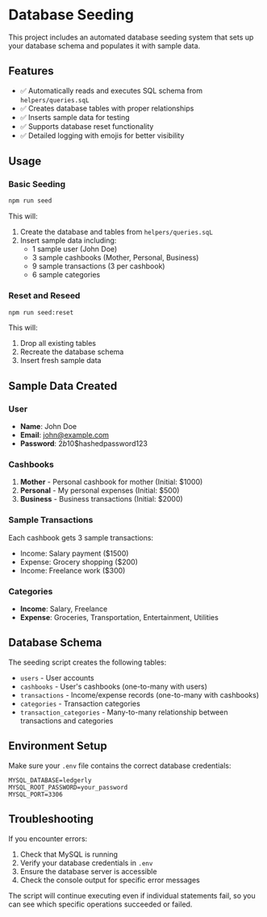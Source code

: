 # Database Seeding

This project includes an automated database seeding system that sets up your database schema and populates it with sample data.

## Features

- ✅ Automatically reads and executes SQL schema from `helpers/queries.sqL`
- ✅ Creates database tables with proper relationships
- ✅ Inserts sample data for testing
- ✅ Supports database reset functionality
- ✅ Detailed logging with emojis for better visibility

## Usage

### Basic Seeding
```bash
npm run seed
```
This will:
1. Create the database and tables from `helpers/queries.sqL`
2. Insert sample data including:
   - 1 sample user (John Doe)
   - 3 sample cashbooks (Mother, Personal, Business)
   - 9 sample transactions (3 per cashbook)
   - 6 sample categories

### Reset and Reseed
```bash
npm run seed:reset
```
This will:
1. Drop all existing tables
2. Recreate the database schema
3. Insert fresh sample data

## Sample Data Created

### User
- **Name**: John Doe
- **Email**: john@example.com
- **Password**: $2b$10$hashedpassword123

### Cashbooks
1. **Mother** - Personal cashbook for mother (Initial: $1000)
2. **Personal** - My personal expenses (Initial: $500)
3. **Business** - Business transactions (Initial: $2000)

### Sample Transactions
Each cashbook gets 3 sample transactions:
- Income: Salary payment ($1500)
- Expense: Grocery shopping ($200)
- Income: Freelance work ($300)

### Categories
- **Income**: Salary, Freelance
- **Expense**: Groceries, Transportation, Entertainment, Utilities

## Database Schema

The seeding script creates the following tables:
- `users` - User accounts
- `cashbooks` - User's cashbooks (one-to-many with users)
- `transactions` - Income/expense records (one-to-many with cashbooks)
- `categories` - Transaction categories
- `transaction_categories` - Many-to-many relationship between transactions and categories

## Environment Setup

Make sure your `.env` file contains the correct database credentials:
```
MYSQL_DATABASE=ledgerly
MYSQL_ROOT_PASSWORD=your_password
MYSQL_PORT=3306
```

## Troubleshooting

If you encounter errors:
1. Check that MySQL is running
2. Verify your database credentials in `.env`
3. Ensure the database server is accessible
4. Check the console output for specific error messages

The script will continue executing even if individual statements fail, so you can see which specific operations succeeded or failed.
